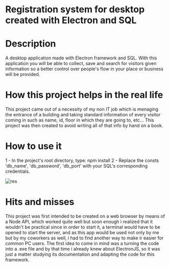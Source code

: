 # Registration system for desktop created with Electron and SQL

# Description
A desktop application made with Electron framework and SQL. With this application you will be able to collect, save and search for visitors given information so a better control over people's flow in your place or business will be provided.

# How this project helps in the real life
This project came out of a necessity of my non IT job which is menaging the entrance of a building and taking standard information of every visitor coming in such as name, id, floor in which they are going to, etc... 
This project was then created to avoid writing all of that info by hand on a book.

# How to use it 
1 - In the project's root directory, type: npm install
2 - Replace the consts 'db_name', 'db_password', 'db_port' with your SQL's corresponding credentials.


![res](https://user-images.githubusercontent.com/99507279/216105993-524d9a64-c154-4826-86bf-2293d4147cdd.PNG)

# Hits and misses
This project was first intended to be created on a web browser by means of a Node API, which worked quite well but soon enough i realized that it wouldn't be practical since in order to start it, a terminal would have to be opened to start the server, and as this app would be used not only by me but by my coworkers as well, i had to find another way to make ir easier for common PC users. The first idea to come in mind was a turning the code into a .exe file and by that time i already knew about ElectronJS, so it was just a matter studying its documentation and adapting the code for this framework.
 
